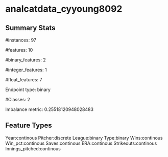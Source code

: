 # analcatdata_cyyoung8092

## Summary Stats

#instances: 97

#features: 10

  #binary_features: 2

  #integer_features: 1

  #float_features: 7

Endpoint type: binary

#Classes: 2

Imbalance metric: 0.25518120948028483

## Feature Types

 Year:continous
Pitcher:discrete
League:binary
Type:binary
Wins:continous
Win_pct:continous
Saves:continous
ERA:continous
Strikeouts:continous
Innings_pitched:continous

